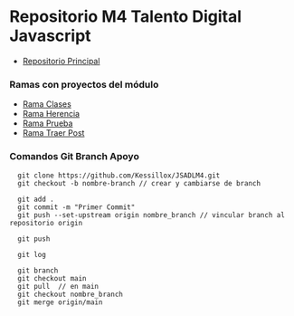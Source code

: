 # Repositorio M4 Talento Digital Javascript
- [Repositorio Principal](https://github.com/Kessillox/JSADLM4)

### Ramas con proyectos del módulo
- [Rama Clases]()
- [Rama Herencia]()
- [Rama Prueba]()
- [Rama Traer Post]()



### Comandos Git Branch Apoyo
```
  git clone https://github.com/Kessillox/JSADLM4.git
  git checkout -b nombre-branch // crear y cambiarse de branch

  git add .
  git commit -m "Primer Commit"
  git push --set-upstream origin nombre_branch // vincular branch al repositorio origin

  git push

  git log

  git branch
  git checkout main
  git pull	// en main
  git checkout nombre_branch
  git merge origin/main
```
